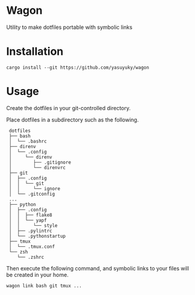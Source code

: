 # Wagon

Utility to make dotfiles portable with symbolic links

# Installation

`cargo install --git https://github.com/yasuyuky/wagon`

# Usage

Create the dotfiles in your git-controlled directory.

Place dotfiles in a subdirectory such as the following.

```tree
 dotfiles
 ├── bash
 │  └── .bashrc
 ├── direnv
 │  └── .config
 │     └── direnv
 │        ├── .gitignore
 │        └── direnvrc
 ├── git
 │  ├── .config
 │  │  └── git
 │  │     └── ignore
 │  └── .gitconfig
 ...
 ├── python
 │  ├── .config
 │  │  ├── flake8
 │  │  └── yapf
 │  │     └── style
 │  ├── .pylintrc
 │  └── .pythonstartup
 ├── tmux
 │  └── .tmux.conf
 └── zsh
    └── .zshrc
```

Then execute the following command, and symbolic links to your files will be created in your home.

```console
wagon link bash git tmux ...
```
